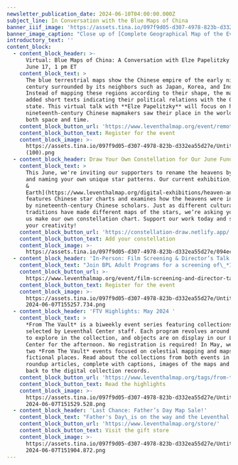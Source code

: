 ```yaml
---
newsletter_publication_date: 2024-06-10T04:00:00.000Z
subject_line: In Conversation with the Blue Maps of China
banner_iiif_image: 'https://assets.tina.io/097f9d05-d307-4978-823b-d332ea55d27e/default (13).jpg'
banner_image_caption: "Close up of [Complete Geographical Map of the Everlasting Unified Qing Empire](https://collections.leventhalmap.org/search/commonwealth:wh24b054q)\_(ca. 1818)\n"
introductory_text: ''
content_block:
  - content_block_header: >-
      Virtual: Blue Maps of China: A Conversation with Elze Papelitzky · Monday,
      June 17, 1 pm ET
    content_block_text: >
      The blue terrestrial maps show the Chinese empire of the early nineteenth
      century surrounded by its neighbors such as Japan, Korea, and India.
      Instead of mapping these regions according to their shape, the mapmakers
      added short texts indicating their political relations with the Qing
      state. This virtual talk with **Elze Papelitzky** will focus on how these
      nineteenth-century Chinese mapmakers saw their place in the world, across
      both space and time.
    content_block_button_url: 'https://www.leventhalmap.org/event/remote-talk-with-elke-papelitzky/'
    content_block_button_text: Register for the event
    content_block_image: >-
      https://assets.tina.io/097f9d05-d307-4978-823b-d332ea55d27e/Untitled
      (100).png
  - content_block_header: Draw Your Own Constellation for Our June Fundraiser
    content_block_text: >
      This June, we're inviting our supporters to rename the heavens by drawing
      and naming your own unique star patterns. Our current exhibition, *[Heaven
      &
      Earth](https://www.leventhalmap.org/digital-exhibitions/heaven-and-earth/),*
      features Chinese star charts and examines how the heavens were interpreted
      by nineteenth-century Chinese scholars. Just as different cultural
      traditions have made different maps of the stars, we’re asking you to help
      us make our own constellation chart. Support our work today and show off
      your creativity!
    content_block_button_url: 'https://constellation-draw.netlify.app/'
    content_block_button_text: Add your constellation
    content_block_image: >-
      https://assets.tina.io/097f9d05-d307-4978-823b-d332ea55d27e/094ec292-847a-4b57-98d5-27f661075a17.jpg
  - content_block_header: 'In-Person: Film Screening & Director’s Talk · Thursday, June 20 5:30 pm ET'
    content_block_text: "Join BPL Adult Programs for a screening of\_*Inundation District*\_(2023), a film about the implications of Boston’s decision to ignore the threats posed by climate change and spend billions of dollars on building a new waterfront district—on landfill, at sea level. Following the screening, there will be a\_discussion with **David Abel**, the film's\_producer, director, writer, and cinematographer; this discussion will be\_led by Leventhal Center President & Head Curator **Garrett Dash Nelson**.\n"
    content_block_button_url: >-
      https://www.leventhalmap.org/event/film-screening-and-director-talk-david-abel-inundation-district/
    content_block_button_text: Register for the event
    content_block_image: >-
      https://assets.tina.io/097f9d05-d307-4978-823b-d332ea55d27e/Untitled -
      2024-06-07T155257.734.png
  - content_block_header: 'FTV Highlights: May 2024 '
    content_block_text: >
      *From The Vault* is a biweekly event series featuring collections objects
      selected by Leventhal Center staff. Each program revolves around a theme
      to explore in the collection, and objects are on display in our Learning
      Center for the afternoon. No registration is required! In May, we hosted
      two *From The Vault* events focused on celestial mapping and maps of
      fictional places. Read about the collections from both events in these
      roundup articles, complete with captions, images of the maps and links
      back to the digital collection records.
    content_block_button_url: 'https://www.leventhalmap.org/tags/from-the-vault/'
    content_block_button_text: Read the highlights
    content_block_image: >-
      https://assets.tina.io/097f9d05-d307-4978-823b-d332ea55d27e/Untitled -
      2024-06-07T151529.528.png
  - content_block_header: 'Last Chance: Father’s Day Map Sale!'
    content_block_text: "Father's Day\_is on the way and the Leventhal Center has just the right gift for Dad from our gift store!\_Until June 16, use the code **DADS-LOVE-MAPS** to get 25% off your order from the LMEC gift store. Whether you’re looking for an amusing old map of Boston, a beautiful view of Cape Cod, or a striking Prussian blue map from our current exhibition, our high quality prints are the perfect way to celebrate the map lover in your life. Get Dad a gift he’ll cherish and help support the LMEC along the way. Orders placed by 12 pm on June 13 for in-gallery pickup will be ready before Father’s Day.\n"
    content_block_button_url: 'https://www.leventhalmap.org/store/'
    content_block_button_text: Visit the gift store
    content_block_image: >-
      https://assets.tina.io/097f9d05-d307-4978-823b-d332ea55d27e/Untitled -
      2024-06-07T151904.872.png
---
```


